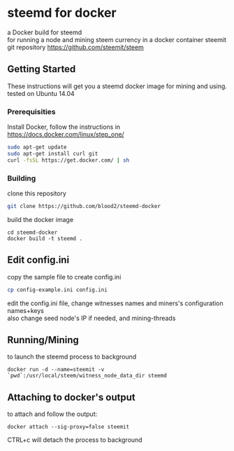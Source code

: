 # steemd for docker

a Docker build for steemd  
for running a node and mining steem currency in a docker container
steemit git repository https://github.com/steemit/steem

## Getting Started
  
These instructions will get you a steemd docker image for mining and using.   
tested on Ubuntu 14.04 
  
### Prerequisities
  
Install Docker, follow the instructions in https://docs.docker.com/linux/step_one/

  
```sh
sudo apt-get update
sudo apt-get install curl git
curl -fsSL https://get.docker.com/ | sh
```
  
### Building

clone this repository  
```sh
git clone https://github.com/blood2/steemd-docker
```
  
build the docker image   
```
cd steemd-docker
docker build -t steemd .  
```
  

## Edit config.ini

copy the sample file to create config.ini 
  
```sh
cp config-example.ini config.ini
```

edit the config.ini file, change witnesses names and miners's configuration names+keys  
also change seed node's IP if needed, and mining-threads

## Running/Mining

to launch the steemd process to background
```
docker run -d --name=steemit -v `pwd`:/usr/local/steem/witness_node_data_dir steemd
```

## Attaching to docker's output

to attach and follow the output:
```
docker attach --sig-proxy=false steemit
```
CTRL+c will detach the process to background
